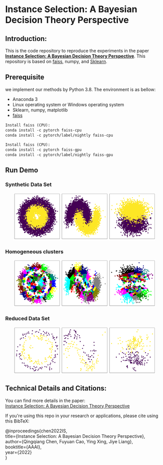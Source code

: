 # Instance Selection: A Bayesian Decision Theory Perspective

## Introduction:

This is the code repository to reproduce the experiments in the paper **[Instance Selection: A Bayesian Decision Theory Perspective](http://jiyeliang.net/Cms_Data/Contents/SXU_JYL/Folders/JournalPapers/~contents/20223301.pdf)**. This repository is based on [faiss](https://github.com/facebookresearch/faiss), numpy, and [Sklearn](https://scikit-learn.org/stable/).

## Prerequisite

we implement our methods by Python 3.8. The environment is as bellow:

- Anaconda 3  
- Linux operating system or Windows operating system  
- Sklearn, numpy, matplotlib  
- [faiss](https://github.com/facebookresearch/faiss)

```
Install faiss (CPU):  
conda install -c pytorch faiss-cpu  
conda install -c pytorch/label/nightly faiss-cpu  
```

```
Install faiss (CPU): 
conda install -c pytorch faiss-gpu
conda install -c pytorch/label/nightly faiss-gpu
```
## Run Demo

### Synthetic Data Set 
<p align="center">
  <img src="https://github.com/CQQXY161120/Instance-Selection/blob/main/circles.png" width='30%' height='30%'/><img src="https://github.com/CQQXY161120/Instance-Selection/blob/main/moons.png" width='30%' height='30%'/><img src="https://github.com/CQQXY161120/Instance-Selection/blob/main/Gaussian.png" width='30%' height='30%'/>
</p>

### Homogeneous clusters  
<p align="center">
  <img src="https://github.com/CQQXY161120/Instance-Selection/blob/main/circles_hc.png" width='30%' height='30%'/><img src="https://github.com/CQQXY161120/Instance-Selection/blob/main/moons_hc.png" width='30%' height='30%'/><img src="https://github.com/CQQXY161120/Instance-Selection/blob/main/Gaussian_hc.png" width='30%' height='30%'/>
</p>

### Reduced Data Set  
<p align="center">
  <img src="https://github.com/CQQXY161120/Instance-Selection/blob/main/circles_reduced.png" width='30%' height='30%'/><img src="https://github.com/CQQXY161120/Instance-Selection/blob/main/moons_reduced.png" width='30%' height='30%'/><img src="https://github.com/CQQXY161120/Instance-Selection/blob/main/Gaussian_reduced.png" width='30%' height='30%'/>
</p>

## Technical Details and Citations:  
You can find more details in the paper:  
[Instance Selection: A Bayesian Decision Theory Perspective](http://jiyeliang.net/Cms_Data/Contents/SXU_JYL/Folders/JournalPapers/~contents/20223301.pdf)

If you're using this repo in your research or applications, please cite using this BibTeX:

@inproceedings{chen2022IS,  
  title={Instance Selection: A Bayesian Decision Theory Perspective},  
  author={Qingqiang Chen, Fuyuan Cao, Ying Xing, Jiye Liang},  
  booktitle={AAAI},  
  year={2022}  
}
